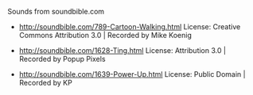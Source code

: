 Sounds from soundbible.com

- http://soundbible.com/789-Cartoon-Walking.html
  License: Creative Commons Attribution 3.0 | Recorded by Mike Koenig 

- http://soundbible.com/1628-Ting.html
  License: Attribution 3.0 | Recorded by Popup Pixels 

- http://soundbible.com/1639-Power-Up.html
  License: Public Domain | Recorded by KP
